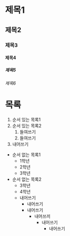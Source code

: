 # 제목1
## 제목2
### 제목3
#### 제목4
##### 제목5
###### 제목6

# 목록
1. 순서 있는 목록1
2. 순서 있는 목록2
   1. 들여쓰기
   2. 들여쓰기
 3. 내어쓰기

- 순서 없는 목록1
     - 1학년
     - 2학년
     - 3학년
- 순서 없는 목록2
     - 3학년
     - 4학년
  - 내어쓰기
       - 내어쓰기
       - 내어쓰기
            - 내어쓰끼
              - 내어쓰기
                   - 내어쓰기
